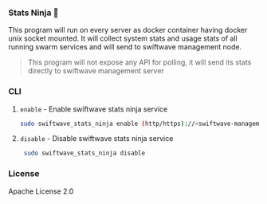 ### Stats Ninja 🥷

This program will run on every server as docker container having docker unix socket mounted. 
It will collect system stats and usage stats of all running swarm services and will send to swiftwave management node.

> This program will not expose any API for polling, it will send its stats directly to swiftwave management server

### CLI

1. `enable` - Enable swiftwave stats ninja service
   ```bash
   sudo swiftwave_stats_ninja enable (http/https)://<swiftwave-management-node-ip>:<port> <analytics-token>
   ```
2. `disable` - Disable swiftwave stats ninja service
   ```bash
    sudo swiftwave_stats_ninja disable
    ```

### License
Apache License 2.0